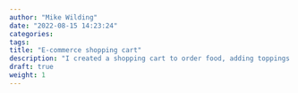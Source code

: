 ```yaml
---
author: "Mike Wilding"
date: "2022-08-15 14:23:24"
categories:
tags:
title: "E-commerce shopping cart"
description: "I created a shopping cart to order food, adding toppings and checkout."
draft: true
weight: 1
---
```


